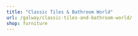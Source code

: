 ```yaml
---
title: "Classic Tiles & Bathroom World"
url: /galway/classic-tiles-and-bathroom-world/
shop: furniture
---
```

